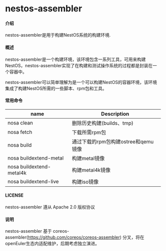 # nestos-assembler

#### 介绍
nestos-assembler是用于构建NestOS系统的构建环境.

#### 概述
nestos-assembler是一个构建环境，该环境包含一系列工具，可用来构建NestOS，nestos-assembler实现了在构建和测试操作系统的过程都是封装在一个容器中。

nestos-assembler可以简单理解为是一个可以构建NestOS的容器环境，该环境集成了构建NestOS所需的一些脚本、rpm包和工具。

#### 常用命令
|  name   |   Description  |
| --- | --- |
|   nosa clean  |  删除历史构建(builds、tmp)   |
|   nosa fetch  |  下载所需rpm包   |
|   nosa build  |   通过下载的rpm包构建ostree和qemu镜像  |
| nosa buildextend-metal | 构建metal镜像 |
| nosa buildextend-metal4k | 构建metal4k镜像 |
| nosa buildextend-live | 构建iso镜像 |

#### LICENSE

nestos-assembler 遵从 Apache 2.0 版权协议

#### 说明

nestos-assembler 基于 coreos-assembler(https://github.com/coreos/coreos-assembler) 分叉，将在openEuler生态内适配维护，后期考虑独立演进。
